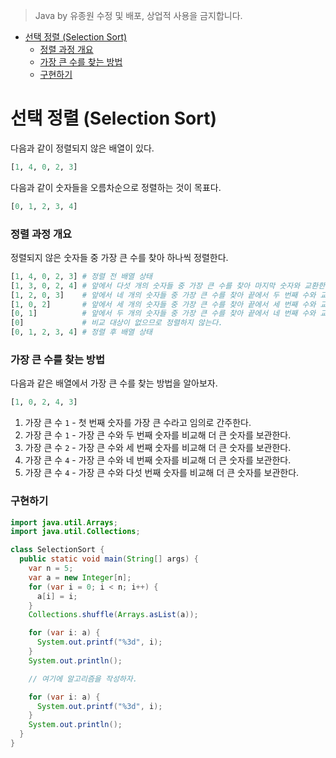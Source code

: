 > Java by 유종원
> 수정 및 배포, 상업적 사용을 금지합니다.

<!-- @import "[TOC]" {cmd="toc" depthFrom=1 depthTo=6 orderedList=false} -->

<!-- code_chunk_output -->

- [선택 정렬 (Selection Sort)](#선택-정렬-selection-sort)
    - [정렬 과정 개요](#정렬-과정-개요)
    - [가장 큰 수를 찾는 방법](#가장-큰-수를-찾는-방법)
    - [구현하기](#구현하기)

<!-- /code_chunk_output -->

# 선택 정렬 (Selection Sort)
다음과 같이 정렬되지 않은 배열이 있다.
```py
[1, 4, 0, 2, 3]
```
다음과 같이 숫자들을 오름차순으로 정렬하는 것이 목표다.
```py
[0, 1, 2, 3, 4]
```

### 정렬 과정 개요
정렬되지 않은 숫자들 중 가장 큰 수를 찾아 하나씩 정렬한다.
```py
[1, 4, 0, 2, 3] # 정렬 전 배열 상태
[1, 3, 0, 2, 4] # 앞에서 다섯 개의 숫자들 중 가장 큰 수를 찾아 마지막 숫자와 교환한다.
[1, 2, 0, 3]    # 앞에서 네 개의 숫자들 중 가장 큰 수를 찾아 끝에서 두 번째 수와 교환한다.
[1, 0, 2]       # 앞에서 세 개의 숫자들 중 가장 큰 수를 찾아 끝에서 세 번째 수와 교환한다.
[0, 1]          # 앞에서 두 개의 숫자들 중 가장 큰 수를 찾아 끝에서 네 번째 수와 교환한다.
[0]             # 비교 대상이 없으므로 정렬하지 않는다.
[0, 1, 2, 3, 4] # 정렬 후 배열 상태
```

### 가장 큰 수를 찾는 방법
다음과 같은 배열에서 가장 큰 수를 찾는 방법을 알아보자.
```py
[1, 0, 2, 4, 3]
```
1. 가장 큰 수 `1` - 첫 번째 숫자를 가장 큰 수라고 임의로 간주한다.
1. 가장 큰 수 `1` - 가장 큰 수와 두 번째 숫자를 비교해 더 큰 숫자를 보관한다.
1. 가장 큰 수 `2` - 가장 큰 수와 세 번째 숫자를 비교해 더 큰 숫자를 보관한다.
1. 가장 큰 수 `4` - 가장 큰 수와 네 번째 숫자를 비교해 더 큰 숫자를 보관한다.
1. 가장 큰 수 `4` - 가장 큰 수와 다섯 번째 숫자를 비교해 더 큰 숫자를 보관한다.

### 구현하기
```java
import java.util.Arrays;
import java.util.Collections;

class SelectionSort {
  public static void main(String[] args) {
    var n = 5;
    var a = new Integer[n];
    for (var i = 0; i < n; i++) {
      a[i] = i;
    }
    Collections.shuffle(Arrays.asList(a));

    for (var i: a) {
      System.out.printf("%3d", i);
    }
    System.out.println();

    // 여기에 알고리즘을 작성하자.

    for (var i: a) {
      System.out.printf("%3d", i);
    }
    System.out.println();
  }
}
```
